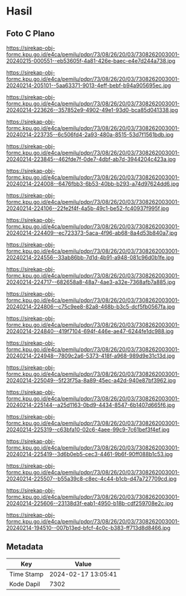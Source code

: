 # Hasil

## Foto C Plano

https://sirekap-obj-formc.kpu.go.id/e4ca/pemilu/pdpr/73/08/26/20/03/7308262003001-20240215-000551--eb53605f-4a81-426e-baec-e4e7d244a738.jpg

https://sirekap-obj-formc.kpu.go.id/e4ca/pemilu/pdpr/73/08/26/20/03/7308262003001-20240214-205101--5aa63371-9013-4eff-bebf-b94a905695ec.jpg

https://sirekap-obj-formc.kpu.go.id/e4ca/pemilu/pdpr/73/08/26/20/03/7308262003001-20240214-223626--357852e9-4902-49e1-93d0-bca85d041338.jpg

https://sirekap-obj-formc.kpu.go.id/e4ca/pemilu/pdpr/73/08/26/20/03/7308262003001-20240214-223735--6c506fd4-2a93-480a-8515-53d7f1561bdb.jpg

https://sirekap-obj-formc.kpu.go.id/e4ca/pemilu/pdpr/73/08/26/20/03/7308262003001-20240214-223845--462fde7f-0de7-4dbf-ab7d-3944204c423a.jpg

https://sirekap-obj-formc.kpu.go.id/e4ca/pemilu/pdpr/73/08/26/20/03/7308262003001-20240214-224008--6476fbb3-6b53-40bb-b293-a74d97624dd6.jpg

https://sirekap-obj-formc.kpu.go.id/e4ca/pemilu/pdpr/73/08/26/20/03/7308262003001-20240214-224106--22fe2f4f-4a5b-49c1-be52-fc40937f995f.jpg

https://sirekap-obj-formc.kpu.go.id/e4ca/pemilu/pdpr/73/08/26/20/03/7308262003001-20240214-224409--ec723373-5aca-4f96-ab68-8a4d53b840a7.jpg

https://sirekap-obj-formc.kpu.go.id/e4ca/pemilu/pdpr/73/08/26/20/03/7308262003001-20240214-224556--33ab86bb-7d1d-4b91-a948-081c96d0b1fe.jpg

https://sirekap-obj-formc.kpu.go.id/e4ca/pemilu/pdpr/73/08/26/20/03/7308262003001-20240214-224717--682658a8-48a7-4ae3-a32e-7368afb7a885.jpg

https://sirekap-obj-formc.kpu.go.id/e4ca/pemilu/pdpr/73/08/26/20/03/7308262003001-20240214-224806--c75c9ee8-82a8-468b-b3c5-dcf5fb0567fa.jpg

https://sirekap-obj-formc.kpu.go.id/e4ca/pemilu/pdpr/73/08/26/20/03/7308262003001-20240214-224840--419f7104-694f-446e-ae47-6244fe1dc988.jpg

https://sirekap-obj-formc.kpu.go.id/e4ca/pemilu/pdpr/73/08/26/20/03/7308262003001-20240214-224948--7809c2a6-5373-418f-a968-989d9e31c13d.jpg

https://sirekap-obj-formc.kpu.go.id/e4ca/pemilu/pdpr/73/08/26/20/03/7308262003001-20240214-225049--5f23f75a-8a89-45ec-a42d-940e87bf3962.jpg

https://sirekap-obj-formc.kpu.go.id/e4ca/pemilu/pdpr/73/08/26/20/03/7308262003001-20240214-225144--a25d1163-0bd9-4434-8547-6b1407d665f6.jpg

https://sirekap-obj-formc.kpu.go.id/e4ca/pemilu/pdpr/73/08/26/20/03/7308262003001-20240214-225319--c63bfa10-02c6-4aee-99c9-7c61bef3f4ef.jpg

https://sirekap-obj-formc.kpu.go.id/e4ca/pemilu/pdpr/73/08/26/20/03/7308262003001-20240214-225419--3d6b0eb5-cec3-4461-9b6f-90ff088b1c53.jpg

https://sirekap-obj-formc.kpu.go.id/e4ca/pemilu/pdpr/73/08/26/20/03/7308262003001-20240214-225507--b55a39c8-c8ec-4c44-b1cb-d47a727709cd.jpg

https://sirekap-obj-formc.kpu.go.id/e4ca/pemilu/pdpr/73/08/26/20/03/7308262003001-20240214-225606--23138d3f-eab1-4950-b18b-cdf259708e2c.jpg

https://sirekap-obj-formc.kpu.go.id/e4ca/pemilu/pdpr/73/08/26/20/03/7308262003001-20240214-194510--007b13ed-bfcf-4c0c-b383-ff713d8d8466.jpg


## Metadata

| Key        | Value               |
| ---------- | ------------------- |
| Time Stamp | 2024-02-17 13:05:41 |
| Kode Dapil | 7302                |




